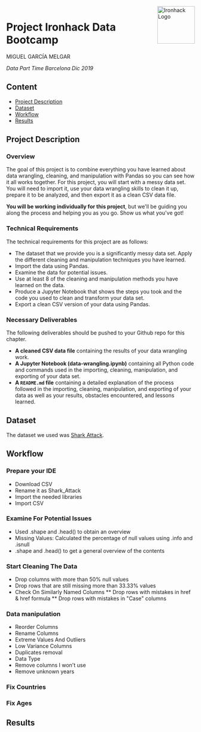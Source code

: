 <img src="https://bit.ly/2VnXWr2" alt="Ironhack Logo" width="100" align="right"/>


#   Project Ironhack Data Bootcamp

MIGUEL GARCÍA MELGAR

*Data Part Time Barcelona Dic 2019*


## Content
- [Project Description](#project)
- [Dataset](#dataset)
- [Workflow](#workflow)
- [Results](#results)

<a name="project"></a>

## Project Description

### Overview

The goal of this project is to combine everything you have learned about data wrangling, cleaning, and manipulation with Pandas so you can see how it all works together. For this project, you will start with a messy data set. You will need to import it, use your data wrangling skills to clean it up, prepare it to be analyzed, and then export it as a clean CSV data file.

**You will be working individually for this project**, but we'll be guiding you along the process and helping you as you go. Show us what you've got!


### Technical Requirements

The technical requirements for this project are as follows:

* The dataset that we provide you is a significantly messy data set. Apply the different cleaning and manipulation techniques you have learned.
* Import the data using Pandas.
* Examine the data for potential issues.
* Use at least 8 of the cleaning and manipulation methods you have learned on the data.
* Produce a Jupyter Notebook that shows the steps you took and the code you used to clean and transform your data set.
* Export a clean CSV version of your data using Pandas.

### Necessary Deliverables

The following deliverables should be pushed to your Github repo for this chapter.

* **A cleaned CSV data file** containing the results of your data wrangling work.
* **A Jupyter Notebook (data-wrangling.ipynb)** containing all Python code and commands used in the importing, cleaning, manipulation, and exporting of your data set.
* **A ``README.md`` file** containing a detailed explanation of the process followed in the importing, cleaning, manipulation, and exporting of your data as well as your results, obstacles encountered, and lessons learned.

<a name="dataset"></a>

## Dataset
 
 The dataset we used was [Shark Attack](https://www.kaggle.com/teajay/global-shark-attacks/version/1).


<a name="workflow"></a>

## Workflow

### Prepare your IDE

* Download CSV
* Rename it as Shark_Attack
* Import the needed libraries
* Import CSV 

### Examine For Potential Issues
* Used .shape and .head() to obtain an overview
* Missing Values: Calculated the percentage of null values using .info and .isnull
* .shape and .head() to get a general overview of the contents
### Start Cleaning The Data
* Drop columns with more than 50% null values
* Drop rows that are still missing more than 33.33% values
* Check On Similarly Named Columns
** Drop rows with mistakes in href & href formula
** Drop rows with mistakes in "Case" columns
### Data manipulation
* Reorder Columns
* Rename Columns
* Extreme Values And Outliers
* Low Variance Columns
* Duplicates removal
* Data Type
* Remove columns I won't use
* Remove unknown years
### Fix Countries
### Fix Ages

<a name="results"></a>

## Results






